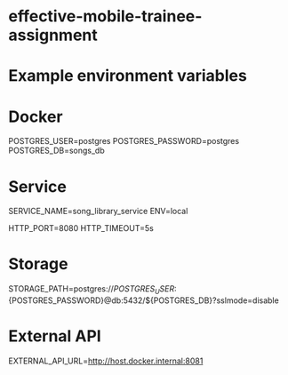 # effective-mobile-trainee-assignment
# Example environment variables

# Docker
POSTGRES_USER=postgres
POSTGRES_PASSWORD=postgres
POSTGRES_DB=songs_db

# Service
SERVICE_NAME=song_library_service
ENV=local

HTTP_PORT=8080
HTTP_TIMEOUT=5s

# Storage
STORAGE_PATH=postgres://${POSTGRES_USER}:${POSTGRES_PASSWORD}@db:5432/${POSTGRES_DB}?sslmode=disable

# External API
EXTERNAL_API_URL=http://host.docker.internal:8081
